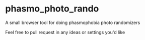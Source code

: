 # phasmo_photo_rando
A small browser tool for doing phasmophobia photo randomizers

Feel free to pull request in any ideas or settings you'd like
